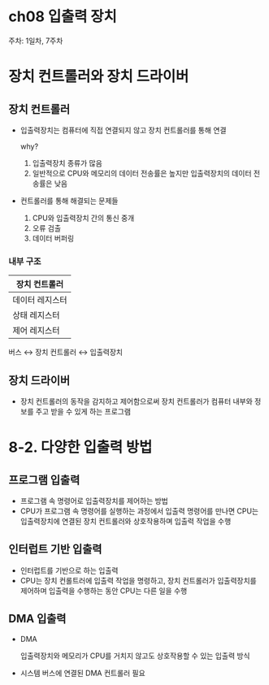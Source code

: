 # ch08 입출력 장치

주차: 1일차, 7주차

# 장치 컨트롤러와 장치 드라이버

## 장치 컨트롤러

- 입출력장치는 컴퓨터에 직접 연결되지 않고 장치 컨트롤러를 통해 연결
    
    why?
    
    1. 입출력장치 종류가 많음
    2. 일반적으로 CPU와 메모리의 데이터 전송률은 높지만 입출력장치의 데이터 전송률은 낮음 

- 컨트롤러를 통해 해결되는 문제들
    1. CPU와 입출력장치 간의 통신 중개
    2. 오류 검출
    3. 데이터 버퍼링

### 내부 구조

| 장치 컨트롤러 |
| --- |
| 데이터 레지스터 |
| 상태 레지스터 |
| 제어 레지스터 |

버스 ↔ 장치 컨트롤러 ↔ 입출력장치

## 장치 드라이버

- 장치 컨트롤러의 동작을 감지하고 제어함으로써 장치 컨트롤러가 컴퓨터 내부와 정보를 주고 받을 수 있게 하는 프로그램

# 8-2. 다양한 입출력 방법

## 프로그램 입출력

- 프로그램 속 명령어로 입출력장치를 제어하는 방법
- CPU가 프로그램 속 명령어를 실행하는 과정에서 입출력 명령어를 만나면 CPU는 입출력장치에 연결된 장치 컨트롤러와 상호작용하며 입출력 작업을 수행

## 인터럽트 기반 입출력

- 인터럽트를 기반으로 하는 입출력
- CPU는 장치 컨롤트러에 입출력 작업을 명령하고, 장치 컨트롤러가 입출력장치를 제어하며 입출력을 수행하는 동안 CPU는 다른 일을 수행

## DMA 입출력

- DMA
    
    입출력장치와 메모리가 CPU를 거치지 않고도 상호작용할 수 있는 입출력 방식
    
- 시스템 버스에 연결된 DMA 컨트롤러 필요